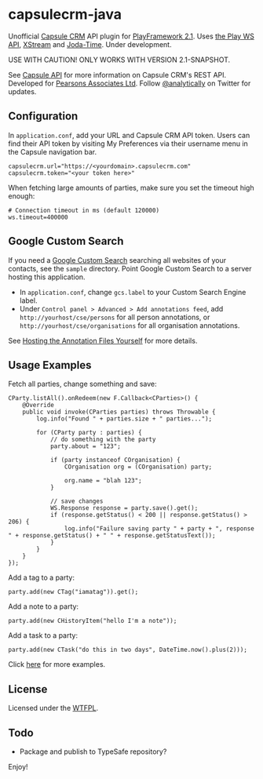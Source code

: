 capsulecrm-java
===============

Unofficial [Capsule CRM](http://capsulecrm.com/) API plugin for [PlayFramework 2.1](http://www.playframework.org/).
Uses [the Play WS API](https://github.com/playframework/Play20/wiki/JavaWS), [XStream](http://xstream.codehaus.org/) and [Joda-Time](http://joda-time.sourceforge.net/). Under development.

USE WITH CAUTION! ONLY WORKS WITH VERSION 2.1-SNAPSHOT.

See [Capsule API](http://developer.capsulecrm.com/) for more information on Capsule CRM's REST API.
Developed for [Pearsons Associates Ltd](http://www.pearsonsltd.com/). Follow [@analytically](http://twitter.com/analytically) on Twitter for updates.

Configuration
-------------

In `application.conf`, add your URL and Capsule CRM API token. Users can find their API token by visiting My Preferences via
their username menu in the Capsule navigation bar.

```
capsulecrm.url="https://<yourdomain>.capsulecrm.com"
capsulecrm.token="<your token here>"
```

When fetching large amounts of parties, make sure you set the timeout high enough:

```
# Connection timeout in ms (default 120000)
ws.timeout=400000
```

Google Custom Search
--------------------

If you need a [Google Custom Search](http://www.google.co.uk/cse/) searching all websites of your contacts, see the `sample` directory. Point Google Custom Search
to a server hosting this application.

* In `application.conf`, change `gcs.label` to your Custom Search Engine label.
* Under `Control panel > Advanced > Add annotations feed`, add `http://yourhost/cse/persons` for all person annotations, or `http://yourhost/cse/organisations` for all organisation annotations.

See [Hosting the Annotation Files Yourself](https://developers.google.com/custom-search/docs/annotations#host) for more details.

Usage Examples
--------------

Fetch all parties, change something and save:

```
CParty.listAll().onRedeem(new F.Callback<CParties>() {
    @Override
    public void invoke(CParties parties) throws Throwable {
        log.info("Found " + parties.size + " parties...");

        for (CParty party : parties) {
            // do something with the party
            party.about = "123";

            if (party instanceof COrganisation) {
                COrganisation org = (COrganisation) party;

                org.name = "blah 123";
            }

            // save changes
            WS.Response response = party.save().get();
            if (response.getStatus() < 200 || response.getStatus() > 206) {
                log.info("Failure saving party " + party + ", response " + response.getStatus() + " " + response.getStatusText());
            }
        }
    }
});
```

Add a tag to a party:

```
party.add(new CTag("iamatag")).get();
```

Add a note to a party:

```
party.add(new CHistoryItem("hello I'm a note"));
```

Add a task to a party:

```
party.add(new CTask("do this in two days", DateTime.now().plus(2)));
```

Click [here](https://github.com/analytically/capsulecrm-java/tree/master/src/test/java/com/zestia/rest/capsule/restapi) for more examples.

License
-------

Licensed under the [WTFPL](http://en.wikipedia.org/wiki/WTFPL).

Todo
----

* Package and publish to TypeSafe repository?

Enjoy!
